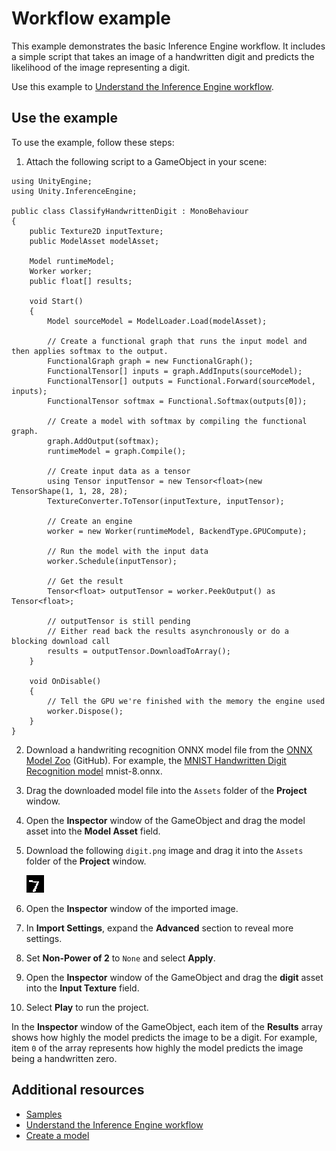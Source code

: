 # Workflow example

This example demonstrates the basic Inference Engine workflow. It includes a simple script that takes an image of a handwritten digit and predicts the likelihood of the image representing a digit.

Use this example to [Understand the Inference Engine workflow](understand-inference-engine-workflow.md).

## Use the example

To use the example, follow these steps:

1. Attach the following script to a GameObject in your scene:

```
using UnityEngine;
using Unity.InferenceEngine;

public class ClassifyHandwrittenDigit : MonoBehaviour
{
    public Texture2D inputTexture;
    public ModelAsset modelAsset;

    Model runtimeModel;
    Worker worker;
    public float[] results;

    void Start()
    {
        Model sourceModel = ModelLoader.Load(modelAsset);

        // Create a functional graph that runs the input model and then applies softmax to the output.
        FunctionalGraph graph = new FunctionalGraph();
        FunctionalTensor[] inputs = graph.AddInputs(sourceModel);
        FunctionalTensor[] outputs = Functional.Forward(sourceModel, inputs);
        FunctionalTensor softmax = Functional.Softmax(outputs[0]);

        // Create a model with softmax by compiling the functional graph.
        graph.AddOutput(softmax);
        runtimeModel = graph.Compile();

        // Create input data as a tensor
        using Tensor inputTensor = new Tensor<float>(new TensorShape(1, 1, 28, 28);
        TextureConverter.ToTensor(inputTexture, inputTensor);

        // Create an engine
        worker = new Worker(runtimeModel, BackendType.GPUCompute);

        // Run the model with the input data
        worker.Schedule(inputTensor);

        // Get the result
        Tensor<float> outputTensor = worker.PeekOutput() as Tensor<float>;

        // outputTensor is still pending
        // Either read back the results asynchronously or do a blocking download call
        results = outputTensor.DownloadToArray();
    }

    void OnDisable()
    {
        // Tell the GPU we're finished with the memory the engine used
        worker.Dispose();
    }
}
```

2. Download a handwriting recognition ONNX model file from the [ONNX Model Zoo](https://github.com/onnx/models) (GitHub). For example, the [MNIST Handwritten Digit Recognition model](https://github.com/onnx/models/tree/main/validated/vision/classification/mnist) mnist-8.onnx.
3. Drag the downloaded model file into the `Assets` folder of the **Project** window.
4. Open the **Inspector** window of the GameObject and drag the model asset into the **Model Asset** field.
5. Download the following `digit.png` image and drag it into the `Assets` folder of the **Project** window.

   ![A handwritten number 7](images/digit.png)

6. Open the **Inspector** window of the imported image.
7. In **Import Settings**, expand the **Advanced** section to reveal more settings.
8. Set **Non-Power of 2** to `None` and select **Apply**.
9. Open the **Inspector** window of the GameObject and drag the **digit** asset into the **Input Texture** field.
10. Select **Play** to run the project.

In the **Inspector** window of the GameObject, each item of the **Results** array shows how highly the model predicts the image to be a digit. For example, item `0` of the array represents how highly the model predicts the image being a handwritten zero.

## Additional resources
- [Samples](package-samples.md)
- [Understand the Inference Engine workflow](understand-inference-engine-workflow.md)
- [Create a model](create-a-model.md)